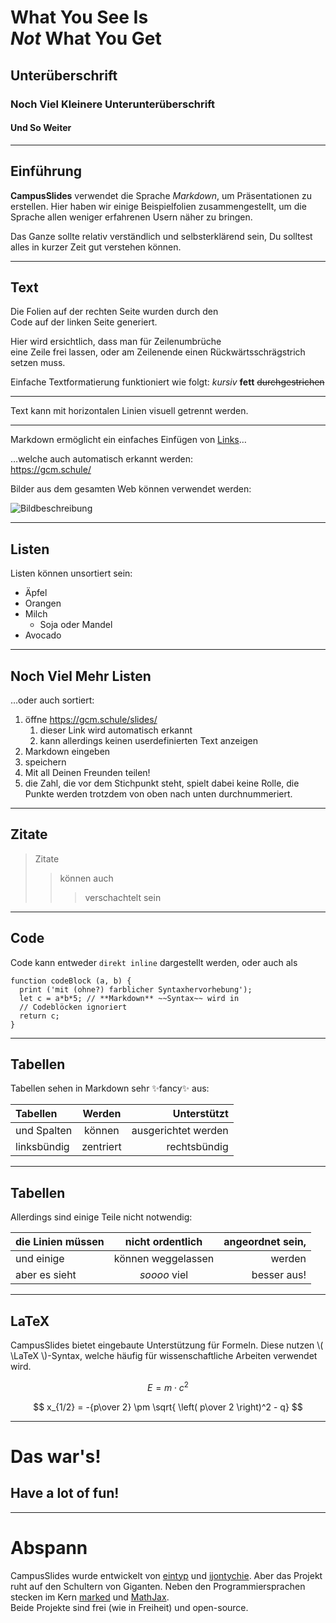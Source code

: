 # What You See Is<br>*Not* What You Get
## Unterüberschrift
### Noch Viel Kleinere Unterunterüberschrift
#### Und So Weiter

---

## Einführung

**CampusSlides** verwendet die Sprache *Markdown*, um
Präsentationen zu erstellen. Hier haben wir einige
Beispielfolien zusammengestellt, um die Sprache allen
weniger erfahrenen Usern näher zu bringen.

Das Ganze sollte relativ verständlich und
selbsterklärend sein, Du solltest alles in kurzer
Zeit gut verstehen können.

---

## Text

Die Folien auf der rechten Seite wurden durch den \
Code auf der linken Seite generiert.

Hier wird ersichtlich, dass man für Zeilenumbrüche \
eine Zeile frei lassen, oder am Zeilenende einen
Rückwärtsschrägstrich setzen muss.

Einfache Textformatierung funktioniert wie folgt:
*kursiv*
**fett**
~~durchgestrichen~~

*****

Text kann mit horizontalen Linien visuell getrennt
werden.

---

Markdown ermöglicht ein einfaches Einfügen von
[Links](https://gcm.schule/)…

…welche auch automatisch erkannt werden: \
https://gcm.schule/

Bilder aus dem gesamten Web können verwendet werden:

![Bildbeschreibung](https://gcm.schule/public/logos/logo-white.svg)

---

## Listen

Listen können unsortiert sein:
- Äpfel
- Orangen
- Milch
  - Soja oder Mandel
- Avocado

---

## Noch Viel Mehr Listen

…oder auch sortiert:
1. öffne https://gcm.schule/slides/
   1. dieser Link wird automatisch erkannt
   2. kann allerdings keinen userdefinierten
      Text anzeigen
2. Markdown eingeben
3. speichern
4. Mit all Deinen Freunden teilen!
42. die Zahl, die vor dem Stichpunkt steht, spielt
    dabei keine Rolle, die Punkte werden trotzdem
    von oben nach unten durchnummeriert.

---

## Zitate

> Zitate
>> können auch
>>> verschachtelt sein

---

## Code

Code kann entweder `direkt inline` dargestellt
werden, oder auch als

```
function codeBlock (a, b) {
  print ('mit (ohne?) farblicher Syntaxhervorhebung');
  let c = a*b*5; // **Markdown** ~~Syntax~~ wird in
  // Codeblöcken ignoriert
  return c;
}
```

---

## Tabellen

Tabellen sehen in Markdown sehr ✨fancy✨ aus:

| Tabellen    | Werden    | Unterstützt         |
| :---------- | :-------: | ------------------: |
| und Spalten | können    | ausgerichtet werden |
| linksbündig | zentriert | rechtsbündig        |

---

## Tabellen

Allerdings sind einige Teile nicht notwendig:

die Linien müssen|nicht ordentlich|angeordnet sein,
:--|:-:|--:
und einige|können weggelassen|werden
aber es sieht|*soooo* viel|besser aus!

---

## LaTeX

CampusSlides bietet eingebaute Unterstützung für
Formeln. Diese nutzen \\( \LaTeX \\)-Syntax, welche
häufig für wissenschaftliche Arbeiten verwendet wird.

$$ E = m \cdot c^2 $$

$$ x_{1/2} = -{p\over 2} \pm \sqrt{
  \left( p\over 2 \right)^2 - q} $$

---

# Das war's!

## Have a lot of fun!

---

# Abspann

CampusSlides wurde entwickelt von
[eintyp](https://github.com/eintyp) und
[ijontychie](https://github.com/ijontychie).
Aber das Projekt ruht auf den Schultern von Giganten.
Neben den Programmiersprachen stecken im Kern
[marked](https://marked.js.org) und
[MathJax](https://mathjax.org). \
Beide Projekte sind frei (wie in Freiheit) und open-source.

